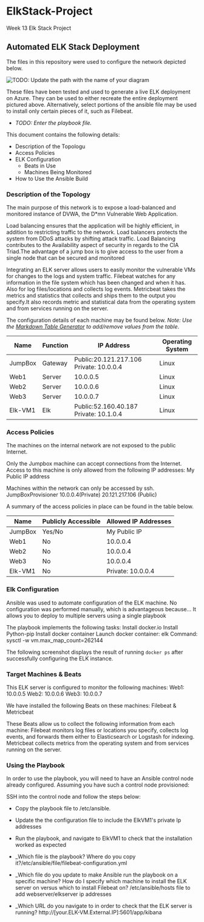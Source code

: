 # ElkStack-Project
Week 13 Elk Stack Project
## Automated ELK Stack Deployment

The files in this repository were used to configure the network depicted below.

![TODO: Update the path with the name of your diagram](Images/diagram_filename.png)

These files have been tested and used to generate a live ELK deployment on Azure. They can be used to either recreate the entire deployment pictured above. Alternatively, select portions of the ansible file may be used to install only certain pieces of it, such as Filebeat.

  - _TODO: Enter the playbook file._

This document contains the following details:
- Description of the Topologu
- Access Policies
- ELK Configuration
  - Beats in Use
  - Machines Being Monitored
- How to Use the Ansible Build


### Description of the Topology

The main purpose of this network is to expose a load-balanced and monitored instance of DVWA, the D*mn Vulnerable Web Application.

Load balancing ensures that the application will be highly efficient, in addition to restricting traffic to the network.
Load balancers protects the system from DDoS attacks by shifting attack traffic. Load Balancing contributes to the Availability aspect of security in regards to the CIA Triad.The advantage of a jump box is to give access to the user from a single node that can be secured and monitored

Integrating an ELK server allows users to easily monitor the vulnerable VMs for changes to the logs and system traffic.
Filebeat watches for any information in the file system which has been changed and when it has. Also for log files/locations and collects log events. 
Metricbeat takes the metrics and statistics that collects and ships them to the output you specify.It also records metric and statistical data from the operating system and from services running on the server.


The configuration details of each machine may be found below.
_Note: Use the [Markdown Table Generator](http://www.tablesgenerator.com/markdown_tables) to add/remove values from the table_.


| Name    | Function | IP Address                               | Operating System |
|---------|----------|------------------------------------------|------------------|
| JumpBox | Gateway  | Public:20.121.217.106  Private: 10.0.0.4 | Linux            |
| Web1    | Server   | 10.0.0.5                                 | Linux            |
| Web2    | Server   | 10.0.0.6                                 | Linux            |
| Web3    | Server   | 10.0.0.7                                 | Linux            |
| Elk-VM1 | Elk      | Public:52.160.40.187 Private: 10.1.0.4   | Linux            |

### Access Policies

The machines on the internal network are not exposed to the public Internet. 

Only the Jumpbox machine can accept connections from the Internet. Access to this machine is only allowed from the following IP addresses:
My Public IP address

Machines within the network can only be accessed by ssh.
JumpBoxProvisioner 10.0.0.4(Private) 20.121.217.106 (Public)

A summary of the access policies in place can be found in the table below.

| Name    | Publicly Accessible | Allowed IP Addresses |
|---------|---------------------|----------------------|
| JumpBox | Yes/No              | My Public IP         |
| Web1    | No                  | 10.0.0.4             |
| Web2    | No                  | 10.0.0.4             |
| Web3    | No                  | 10.0.0.4             |
| Elk-VM1 | No                  | Private: 10.0.0.4    |

### Elk Configuration

Ansible was used to automate configuration of the ELK machine. No configuration was performed manually, which is advantageous because...
It allows you to deploy to multiple servers using a single playbook

The playbook implements the following tasks:
Install docker.io
Install Python-pip
Install docker container
Launch docker container: elk
Command: sysctl -w vm.max_map_count=262144

The following screenshot displays the result of running `docker ps` after successfully configuring the ELK instance.



### Target Machines & Beats
This ELK server is configured to monitor the following machines:
Web1: 10.0.0.5 
Web2: 10.0.0.6 
Web3: 10.0.0.7

We have installed the following Beats on these machines:
Filebeat & Metricbeat

These Beats allow us to collect the following information from each machine:
Filebeat monitors log files or locations you specify, collects log events, and forwards them either to Elasticsearch or Logstash for indexing.
Metricbeat collects metrics from the operating system and from services running on the server.

### Using the Playbook
In order to use the playbook, you will need to have an Ansible control node already configured. Assuming you have such a control node provisioned: 

SSH into the control node and follow the steps below:
- Copy the playbook file to /etc/ansible.
- Update the the configuration file to include the ElkVM1's private Ip addresses
- Run the playbook, and navigate to ElkVM1 to check that the installation worked as expected


- _Which file is the playbook? Where do you copy it?/etc/ansible/file/filebeat-configuration.yml
- _Which file do you update to make Ansible run the playbook on a specific machine? How do I specify which machine to install the ELK server on versus which to install Filebeat on? /etc/ansible/hosts file to add webserver/elkserver ip addresses
- _Which URL do you navigate to in order to check that the ELK server is running? http://[your.ELK-VM.External.IP]:5601/app/kibana



